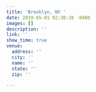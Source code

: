 ```yaml
---
title: 'Brooklyn, NY '
date: 2019-05-01 02:38:28 -0400
images: []
description: ''
link: ''
show_time: true
venue:
  address: ''
  city: ''
  name: ''
  state: ''
  zip: ''

---
```


